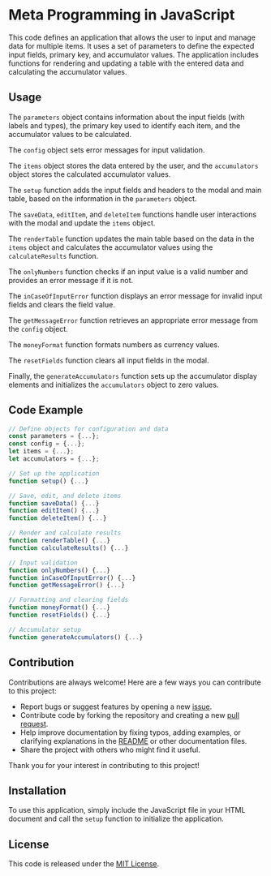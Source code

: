 # Meta Programming in JavaScript

This code defines an application that allows the user to input and manage data for multiple items. It uses a set of parameters to define the expected input fields, primary key, and accumulator values. The application includes functions for rendering and updating a table with the entered data and calculating the accumulator values.

## Usage

The `parameters` object contains information about the input fields (with labels and types), the primary key used to identify each item, and the accumulator values to be calculated.

The `config` object sets error messages for input validation.

The `items` object stores the data entered by the user, and the `accumulators` object stores the calculated accumulator values.

The `setup` function adds the input fields and headers to the modal and main table, based on the information in the `parameters` object.

The `saveData`, `editItem`, and `deleteItem` functions handle user interactions with the modal and update the `items` object.

The `renderTable` function updates the main table based on the data in the `items` object and calculates the accumulator values using the `calculateResults` function.

The `onlyNumbers` function checks if an input value is a valid number and provides an error message if it is not.

The `inCaseOfInputError` function displays an error message for invalid input fields and clears the field value.

The `getMessageError` function retrieves an appropriate error message from the `config` object.

The `moneyFormat` function formats numbers as currency values.

The `resetFields` function clears all input fields in the modal.

Finally, the `generateAccumulators` function sets up the accumulator display elements and initializes the `accumulators` object to zero values.

## Code Example

```javascript
// Define objects for configuration and data
const parameters = {...};
const config = {...};
let items = {...};
let accumulators = {...};

// Set up the application
function setup() {...}

// Save, edit, and delete items
function saveData() {...}
function editItem() {...}
function deleteItem() {...}

// Render and calculate results
function renderTable() {...}
function calculateResults() {...}

// Input validation
function onlyNumbers() {...}
function inCaseOfInputError() {...}
function getMessageError() {...}

// Formatting and clearing fields
function moneyFormat() {...}
function resetFields() {...}

// Accumulator setup
function generateAccumulators() {...}
```

## Contribution

Contributions are always welcome! Here are a few ways you can contribute to this project:

- Report bugs or suggest features by opening a new [issue](https://github.com/JosMigue/MetaProgrammingJS/issues).
- Contribute code by forking the repository and creating a new [pull request](https://github.com/JosMigue/MetaProgrammingJS/pulls).
- Help improve documentation by fixing typos, adding examples, or clarifying explanations in the [README](https://github.com/JosMigue/MetaProgrammingJS/blob/master/README.md) or other documentation files.
- Share the project with others who might find it useful.

Thank you for your interest in contributing to this project!

## Installation

To use this application, simply include the JavaScript file in your HTML document and call the `setup` function to initialize the application.

## License

This code is released under the [MIT License](https://opensource.org/licenses/MIT).